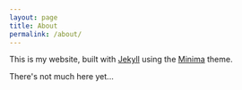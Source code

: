 ```yaml
---
layout: page
title: About
permalink: /about/
---
```


This is my website, built with [Jekyll](https://github.com/jekyll/jekyll) using the [Minima](https://github.com/jekyll/minima) theme.

There's not much here yet...
